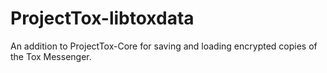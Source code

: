 ProjectTox-libtoxdata
=====================

An addition to ProjectTox-Core for saving and loading encrypted copies of the Tox Messenger.
